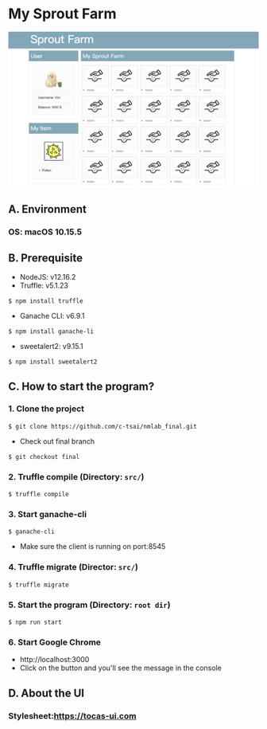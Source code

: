 # My Sprout Farm
![Alt text](public/img/main.png?raw=true "Title")
## A. Environment
### OS: macOS 10.15.5
## B. Prerequisite
- NodeJS: v12.16.2
- Truffle: v5.1.23
```
$ npm install truffle
```
- Ganache CLI: v6.9.1
```
$ npm install ganache-li
```
- sweetalert2: v9.15.1
```
$ npm install sweetalert2
```
## C. How to start the program?
### 1. Clone the project
```
$ git clone https://github.com/c-tsai/nmlab_final.git
```
- Check out final branch
```
$ git checkout final
```

### 2. Truffle compile (Directory: `src/`)
```
$ truffle compile
```
### 3. Start ganache-cli
```
$ ganache-cli
```
- Make sure the client is running on port:8545

### 4. Truffle migrate (Director: `src/`)
```
$ truffle migrate
```

### 5. Start the program (Directory: `root dir`)
```
$ npm run start
```

### 6. Start Google Chrome
- http://localhost:3000
- Click on the button and you'll see the message in the console

## D. About the UI
### Stylesheet:https://tocas-ui.com

